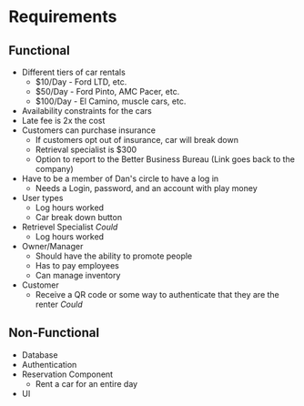 # Requirements

## Functional
* Different tiers of car rentals
	* $10/Day - Ford LTD, etc.
	* $50/Day - Ford Pinto, AMC Pacer, etc.
	* $100/Day - El Camino, muscle cars, etc.
* Availability constraints for the cars
* Late fee is 2x the cost
* Customers can purchase insurance
	* If customers opt out of insurance, car will break down
	* Retrieval specialist is $300
	* Option to report to the Better Business Bureau (Link goes back to the company)
* Have to be a member of Dan's circle to have a log in
	* Needs a Login, password, and an account with play money
* User types
	* Log hours worked
	* Car break down button
* Retrievel Specialist *Could*
	* Log hours worked
* Owner/Manager
	* Should have the ability to promote people
	* Has to pay employees
	* Can manage inventory
* Customer
	* Receive a QR code or some way to authenticate that they are the renter *Could*

## Non-Functional
* Database
* Authentication
* Reservation Component
	* Rent a car for an entire day
* UI
